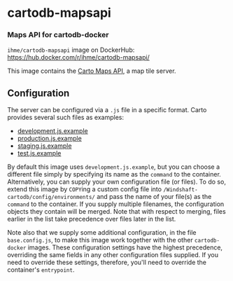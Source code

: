 # cartodb-mapsapi
### Maps API for cartodb-docker

`ihme/cartodb-mapsapi` image on DockerHub: https://hub.docker.com/r/ihme/cartodb-mapsapi/

This image contains the [Carto Maps API](https://github.com/CartoDB/Windshaft-cartodb), a map tile server.

## Configuration

The server can be configured via a `.js` file in a specific format. Carto provides several such files as examples:
- [development.js.example](https://github.com/CartoDB/Windshaft-cartodb/blob/master/config/environments/development.js.example)
- [production.js.example](https://github.com/CartoDB/Windshaft-cartodb/blob/master/config/environments/production.js.example)
- [staging.js.example](https://github.com/CartoDB/Windshaft-cartodb/blob/master/config/environments/staging.js.example)
- [test.js.example](https://github.com/CartoDB/Windshaft-cartodb/blob/master/config/environments/test.js.example)

By default this image uses `development.js.example`, but you can choose a different file simply by specifying its name as the `command` to the container. Alternatively, you can supply your own configuration file (or files). To do so, extend this image by `COPY`ing a custom config file into `/Windshaft-cartodb/config/environments/`
and pass the name of your file(s) as the `command` to the container. If you supply multiple filenames, the configuration objects they contain will be merged. Note that with respect to merging, files earlier in the list take precedence over files later in the list.

Note also that we supply some additional configuration, in the file `base.config.js`, to make this image work together with the other `cartodb-docker` images. These configuration settings have the highest precedence, overriding the same fields in any other configuration files supplied. If you need to override these settings, therefore, you'll need to override the container's `entrypoint`.
